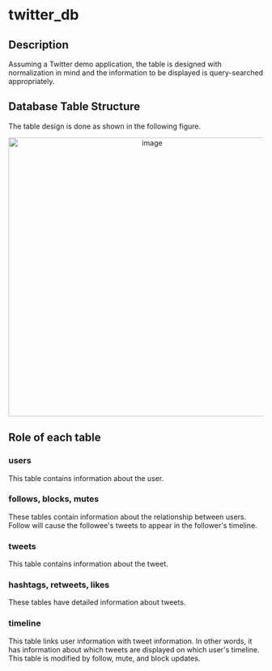 # twitter_db
## Description
Assuming a Twitter demo application, the table is designed with normalization in mind and the information to be displayed is query-searched appropriately.
## Database Table Structure
The table design is done as shown in the following figure.
<p align="center">
  <img width="552" alt="image" src="https://github.com/katsurada1/twitter_db/assets/91961057/a583b58a-3922-472d-891f-a7b1cefde44f">
</p>

## Role of each table
### users
This table contains information about the user.
### follows, blocks, mutes
These tables contain information about the relationship between users. Follow will cause the followee's tweets to appear in the follower's timeline.
### tweets
This table contains information about the tweet.
### hashtags, retweets, likes
These tables have detailed information about tweets.
### timeline
This table links user information with tweet information. In other words, it has information about which tweets are displayed on which user's timeline. This table is modified by follow, mute, and block updates.


